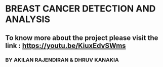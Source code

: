 # BREAST CANCER DETECTION AND ANALYSIS



## To know more about the project please visit the link : https://youtu.be/KiuxEdvSWms


### BY AKILAN RAJENDIRAN & DHRUV KANAKIA